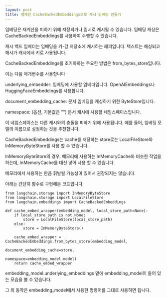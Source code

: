 ```yaml
---
layout: post
title: 랭체인 CacheBackedEmbeddings으로 캐시 임베딩 만들기
---
```


임베딩은 재계산을 피하기 위해 저장되거나 임시로 캐시될 수 있습니다. 임베딩 캐싱은 CacheBackedEmbeddings를 사용하여 수행할 수 있습니다. 

캐시 백드 임베더는 임베딩을 키-값 저장소에 캐시하는 래퍼입니다. 텍스트는 해싱되고 해시가 캐시에서 키로 사용됩니다.

CacheBackedEmbeddings를 초기화하는 주요한 방법은 from_bytes_store입니다. 


이는 다음 매개변수를 사용합니다

underlying_embedder: 임베딩에 사용할 임베더입니다. OpenAIEmbeddings나 HuggingFaceEmbeddings를 사용합니다.

document_embedding_cache: 문서 임베딩을 캐싱하기 위한 ByteStore입니다.

namespace: (옵션, 기본값은 "") 문서 캐시에 사용할 네임스페이스입니다. 

이 네임스페이스는 다른 캐시와의 충돌을 피하기 위해 사용됩니다. 예를 들어, 임베딩 모델의 이름으로 설정하는 것을 추천합니다.

CacheBackedEmbeddings는 cache를 저장하는 store로는 LocalFileStore와 InMemoryByteStore를 사용 할 수 있습니다. 

InMemoryByteStore의 경우, 메모리에 사용하는 InMemoryCache와 비슷한 작업을 하는데, InMemoryCache를 대신 넣어 사용 할 수 있습니다.

메모리에서 사용하는 만큼 휘발될 가능성이 있어서 권장되지는 않습니다.

아래는 간단히 함수로 구현해본 코드입니다. 

```
from langchain.storage import InMemoryByteStore
from langchain.storage import LocalFileStore
from langchain.embeddings import CacheBackedEmbeddings

def cache_embed_wrapper(embedding_model, local_store_path=None):
    if local_store_path is not None:
        store = LocalFileStore(local_store_path)
    else:
        store = InMemoryByteStore()

    cache_embed_wrapper = CacheBackedEmbeddings.from_bytes_store(embedding_model,
                                                                 document_embedding_cache=store,
                                                                 namespace=embedding_model.model)
    return cache_embed_wrapper
```

embedding_model.underlying_embeddings 밑에 embedding_model이 들어 있는 모습을 볼 수 있습니다. 

그 외 동작은 embedding_model에서 사용한 명령어를 그대로 사용하면 됩니다. 
